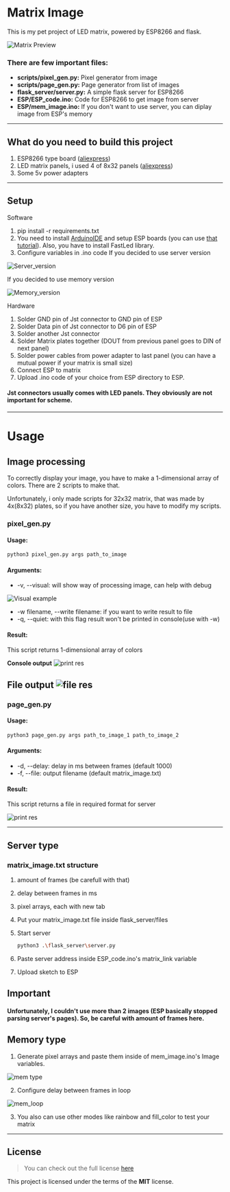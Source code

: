 Matrix Image
============

This is my pet project of LED matrix, powered by ESP8266 and flask.

![Matrix Preview](readme_files/matrix.gif)

### There are few important files:

- **scripts/pixel_gen.py:** Pixel generator from image
- **scripts/page_gen.py:** Page generator from list of images
- **flask_server/server.py:** A simple flask server for ESP8266
- **ESP/ESP_code.ino:** Code for ESP8266 to get image from server
- **ESP/mem_image.ino:** If you don't want to use server, you can diplay image from ESP's memory

---

## What do you need to build this project

1. ESP8266 type board ([aliexpress](https://aliexpress.ru/item/1005006318918275.html))
2. LED matrix panels, i used 4 of 8x32 panels ([aliexpress](https://aliexpress.ru/item/4001296811800.html))
3. Some 5v power adapters

---

## Setup

Software

1. pip install -r requirements.txt
2. You need to install [ArduinoIDE](https://www.arduino.cc/en/software) and setup ESP boards (you can
   use [that tutorial](https://randomnerdtutorials.com/how-to-install-esp8266-board-arduino-ide/)).
   Also, you have to install FastLed library.
3. Configure variables in .ino code
   If you decided to use server version

![Server_version](readme_files/setup_1.png)

If you decided to use memory version

![Memory_version](readme_files/setup_2.png)

Hardware

1. Solder GND pin of Jst connector to GND pin of ESP
2. Solder Data pin of Jst connector to D6 pin of ESP
3. Solder another Jst connector
4. Solder Matrix plates together (DOUT from previous panel goes to DIN of next panel)
5. Solder power cables from power adapter to last panel (you can have a mutual power if your matrix is small size)
6. Connect ESP to matrix
7. Upload .ino code of your choice from ESP directory to ESP.

#### Jst connectors usually comes with LED panels. They obviously are not important for scheme.

---

# Usage

## Image processing

To correctly display your image, you have to make a 1-dimensional array of colors. There are 2 scripts to make that.

Unfortunately, i only made scripts for 32x32 matrix, that was made by 4x(8x32) plates, so if you have another size, you
have to modify my scripts.

### pixel_gen.py

#### Usage:

```bash
python3 pixel_gen.py args path_to_image
```

#### Arguments:

- -v, --visual: will show way of processing image, can help with debug

![Visual example](readme_files/visual_example.gif)

- -w filename, --write filename: if you want to write result to file
- -q, --quiet: with this flag result won't be printed in console(use with -w)

#### Result:

This script returns 1-dimensional array of colors

**Console output**
![print res](readme_files/print_result.png)

**File output**
![file res](readme_files/file_result.png)
---

### page_gen.py

#### Usage:

```bash
python3 page_gen.py args path_to_image_1 path_to_image_2
```

#### Arguments:

- -d, --delay: delay in ms between frames (default 1000)
- -f, --file: output filename (default matrix_image.txt)

#### Result:

This script returns a file in required format for server

![print res](readme_files/page_example.png)

---

## Server type

### matrix_image.txt structure

1. amount of frames (be carefull with that)
2. delay between frames in ms
3. pixel arrays, each with new tab


1. Put your matrix_image.txt file inside flask_server/files
2. Start server
    ```bash
    python3 .\flask_server\server.py
    ```
3. Paste server address inside ESP_code.ino's matrix_link variable
4. Upload sketch to ESP

## Important

#### Unfortunately, I couldn't use more than 2 images (ESP basically stopped parsing server's pages). So, be careful with amount of frames here.

## Memory type

1. Generate pixel arrays and paste them inside of mem_image.ino's Image variables.

![mem type](readme_files/memory_type_usage.png)

2. Configure delay between frames in loop

![mem_loop](readme_files/memory_type_loop.png)

3. You also can use other modes like rainbow and fill_color to test your matrix

---

## License

> You can check out the full license [here](https://github.com/TemiusIII/LED-matrix/blob/main/LICENSE)

This project is licensed under the terms of the **MIT** license.
